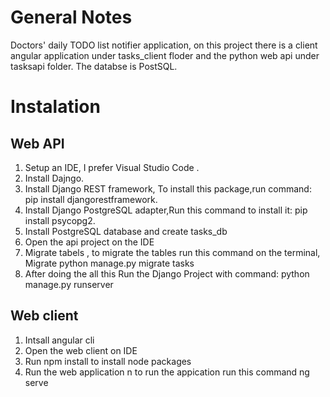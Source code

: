 # General Notes 
Doctors' daily TODO list notifier application, on this project there is a client angular application under tasks_client floder and the python web api under tasksapi folder. The databse is PostSQL.

# Instalation 
 ## Web API
   1. Setup  an IDE, I prefer Visual Studio Code .
   2. Install Dajngo.
   3. Install Django REST framework, To install this package,run command: pip install djangorestframework.
   4. Install Django  PostgreSQL adapter,Run this command to install it: pip install psycopg2.
   5. Install PostgreSQL database and create tasks_db 
   6. Open the api project on the IDE
   7. Migrate tabels , to migrate the tables run this command on the terminal, Migrate python manage.py migrate tasks
   8. After doing the all this Run the Django Project with command: python manage.py runserver
## Web client
   1. Intsall angular cli
   2. Open the web client on IDE
   3. Run npm install to install node packages
   4. Run the web application n to run the appication run this command ng serve




